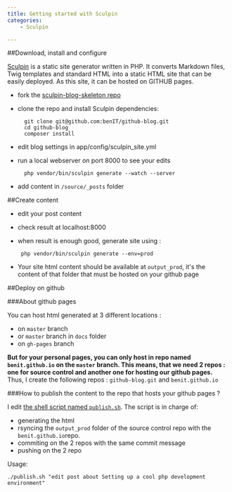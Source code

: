 ```yaml
---
title: Getting started with Sculpin
categories:
    - Sculpin

---
```

##Download, install and configure

[Sculpin](https://sculpin.io/) is a static site generator written in PHP. It converts Markdown files, Twig templates and standard HTML into a static HTML site that can be easily deployed.
As this site, it can be hosted on GITHUB pages.

 - fork the [sculpin-blog-skeleton repo](https://github.com/sculpin/sculpin-blog-skeleton)
 - clone the repo and install Sculpin dependencies: 

         git clone git@github.com:benIT/github-blog.git         
         cd github-blog
         composer install

 - edit blog settings in app/config/sculpin_site.yml
 - run a local webserver on port 8000 to see your edits
 
         php vendor/bin/sculpin generate --watch --server
         
 - add content in `/source/_posts` folder

##Create content
 
 
 - edit your post content
 - check result at localhost:8000
 - when result is enough good, generate site using :
 
        php vendor/bin/sculpin generate --env=prod
        
 - Your site html content should be available at `output_prod`, it's the content of that folder that must be hosted on your github page

         
##Deploy on github         

###About github pages

You can host html generated  at 3 different locations :

 - on `master` branch 
 - or `master` branch in `docs` folder
 - on `gh-pages` branch
 
 **But for your personal pages, you can only host in repo named `benit.github.io` on the `master` branch. 
 This means, that we need 2 repos : one for source control and another one for hosting our github pages.**
 Thus, I create the following repos : `github-blog.git` and `benit.github.io`
 
###How to publish the content to the repo that hosts your github pages ?
 
 I edit [the shell script named `publish.sh`](https://github.com/benIT/github-blog/blob/master/publish.sh).
 The script is in charge of:
 
 - generating the html
 - rsyncing the `output_prod` folder of the source control repo with the `benit.github.io`repo. 
 - commiting on the 2 repos with the same commit message
 - pushing on the 2 repo
 
Usage:

    ./publish.sh "edit post about Setting up a cool php development environment"
